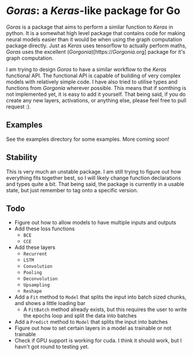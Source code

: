 # _Goras_: a _Keras_-like package for Go
_Goras_ is a package that aims to perform a similar function to _Keras_ in python. It is a somewhat high level package that contains code for making neural models easier than it would be when using the graph computation package directly. Just as _Keras_ uses tensorflow to actually perform maths, _Goras_ uses the excellent (_Gorgonia_)[https://_Gorgonia_.org] package for it's graph computation.

I am trying to design _Goras_ to have a similar workflow to the _Keras_ functional API. The functional API is capable of building of very complex models with relatively simple code. I have also tried to utilise types and functions from _Gorgonia_ wherever possible. This means that if somthing is not implemented yet, it is easy to add it yourself. That being said, if you do create any new layers, activations, or anything else, please feel free to pull request :).

## Examples
See the examples directory for some examples. More coming soon!

## Stability
This is very much an unstable package. I am still trying to figure out how everything fits together best, so I will likely change function declarations and types quite a bit. That being said, the package is currently in a usable state, but just remember to tag onto a specific version.

## Todo
- Figure out how to allow models to have multiple inputs and outputs
- Add these loss functions
  - `BCE`
  - `CCE`
- Add these layers
  - `Recurrent`
  - `LSTM`
  - `Convolution`
  - `Pooling`
  - `Deconvolution`
  - `Upsampling`
  - `Reshape`
- Add a `Fit` method to `Model` that splits the input into batch sized chunks, and shows a little loading bar
  - A `FitBatch` method already exists, but this requires the user to write the epochs loop and split the data into batches
- Add a `Predict` method to `Model` that splits the input into batches
- Figure out how to set certain layers in a model as trainable or not trainable
- Check if GPU support is working for cuda. I think it should work, but I havn't got round to testing yet.
